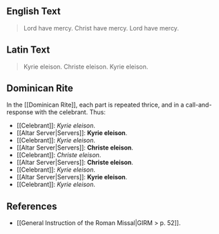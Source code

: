 ## English Text
>Lord have mercy.
>Christ have mercy.
>Lord have mercy.

## Latin Text
>Kyrie eleison.
>Christe eleison.
>Kyrie eleison.

## Dominican Rite
In the [[Dominican Rite]], each part is repeated thrice, and in a call-and-response with the celebrant. Thus:

- [[Celebrant]]: _Kyrie eleison_.
- [[Altar Server|Servers]]: **Kyrie eleison**.
- [[Celebrant]]: _Kyrie eleison_.
- [[Altar Server|Servers]]: **Christe eleison**.
- [[Celebrant]]: _Christe eleison_.
- [[Altar Server|Servers]]: **Christe eleison**.
- [[Celebrant]]: _Kyrie eleison_.
- [[Altar Server|Servers]]: **Kyrie eleison**.
- [[Celebrant]]: _Kyrie eleison_.

## References
- [[General Instruction of the Roman Missal|GIRM > p. 52]].